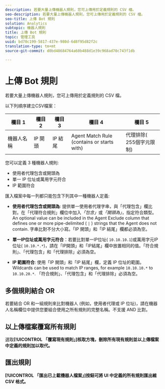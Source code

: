 ```yaml
---
description: 若要大量上傳機器人規則，您可上傳用於定義規則的 CSV 檔。
seo-description: 若要大量上傳機器人規則，您可上傳用於定義規則的 CSV 檔。
seo-title: 上傳 Bot 規則
solution: Analytics
subtopic: 機器人規則
title: 上傳 Bot 規則
topic: 管理工具
uuid: bd70c199-5817-437e-980d-6d8f95d82f2c
translation-type: tm+mt
source-git-commit: d0bd48684764a60b488d1e39c968ad70c743f1db

---
```



# 上傳 Bot 規則

若要大量上傳機器人規則，您可上傳用於定義規則的 CSV 檔。

以下列順序建立CSV檔案：

| 欄目 1 | 欄目 2 | 欄目 3 | 欄目 4 | 欄目 5 |
|--- |--- |---|---|---|
| 機器人名稱 | IP 開頭 | IP 結尾 | Agent Match Rule<br>(contains or starts with)</br> | 代理排除(<br>255個字元限制)</br> |

您可以定義 3 種機器人規則:

* 使用者代理包含或開頭為
* 單一 IP 位址或萬用字元符合
* IP 範圍符合

匯入檔案中每一列都只能包含下列其中一種機器人定義:

* **使用者代理包含或開頭為**: 提供單一使用者代理字串，與「代理包含」欄比對。在「代理符合規則」欄位中加入&#x200B;*「包含」*&#x200B;或&#x200B;*「開頭為」*，指定符合類型。An optional value can be included in the Agent Exclude column that defines one or more pipe-delimited ( `|` ) strings that the Agent does not contain. 字串比對不分大小寫。「IP 開頭」和「IP 結尾」欄都必須為空。

* **單一IP位址或萬用字元符合**：若要比對單一IP位址( `10.10.10.1`)或萬用字元IP位址( `10.10.*.*`)，請在「IP開頭」和「IP結尾」欄中放置相同的值。「符合規則」、「代理包含」和「代理排除」必須為空。

* **IP 範圍符合**: 使用「IP 開頭」和「IP 結尾」欄，定義 IP 位址的範圍。Wildcards can be used to match IP ranges, for example `10.10.10.*` to `10.10.20.*`. 「符合規則」、「代理包含」和「代理排除」必須為空。

## 多個規則結合 OR

若要結合 OR 和一組規則來比對機器人 (例如，使用者代理或 IP 位址)，請在機器人名稱欄位中提供您要組合使用之所有規則的完整名稱。不支援 AND 比對。

## 以上傳檔案覆寫所有規則

選取&#x200B;**[!UICONTROL 「覆寫現有規則」]核取方塊，刪除所有現有規則並以上傳檔案中定義的規則加以取代。**

## 匯出規則

**[!UICONTROL 「匯出已上載機器人檔案」]按鈕可將 UI 中定義的所有規則匯出維 CSV 格式。**
